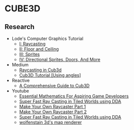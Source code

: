 # CUBE3D

## Research
- Lode's Computer Graphics Tutorial
  - [I: Raycasting](https://lodev.org/cgtutor/raycasting.html)
  - [II: Floor and Ceiling](https://lodev.org/cgtutor/raycasting2.html)
  - [III: Sprites](https://lodev.org/cgtutor/raycasting3.html)
  - [IV: Directional Sprites, Doors, And More](https://lodev.org/cgtutor/raycasting4.html)
- Medium
  - [Raycasting in Cub3d](https://medium.com/@rtailidounia/raycasting-in-cub3d-42-network-project-a-practical-tutorial-using-vectors-68eeb16b3de2)
  - [Cub3D Tutorial [Using angles]](https://medium.com/@afatir.ahmedfatir/cub3d-tutorial-af5dd31d2fcf)
- Reactive
  - [A Comprehensive Guide to Cub3D](https://reactive.so/post/42-a-comprehensive-guide-to-cub3d)
- Youtube
  - [Essential Mathematics For Aspiring Game Developers](https://www.youtube.com/watch?v=DPfxjQ6sqrc&ab_channel=javidx9)
  - [Super Fast Ray Casting in Tiled Worlds using DDA](https://www.youtube.com/watch?v=NbSee-XM7WA&t=175s&ab_channel=javidx9)
  - [Make Your Own Raycaster Part 1](https://www.youtube.com/watch?v=gYRrGTC7GtA&ab_channel=3DSage)
  - [Make Your Own Raycaster Part 2](https://www.youtube.com/watch?v=PC1RaETIx3Y&ab_channel=3DSage)
  - [Super Fast Ray Casting in Tiled Worlds using DDA](https://www.youtube.com/watch?v=NbSee-XM7WA&ab_channel=javidx9)
  - [wolfenstain 3d's map renderer](https://www.youtube.com/watch?v=eOCQfxRQ2pY&t=299s&ab_channel=MattGodbolt)
